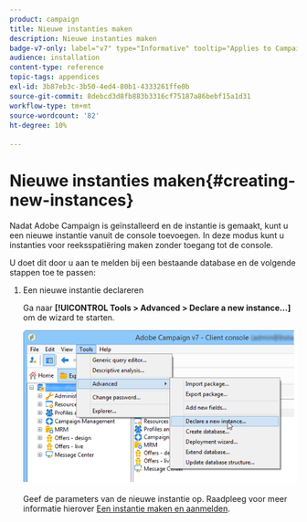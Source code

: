 ```yaml
---
product: campaign
title: Nieuwe instanties maken
description: Nieuwe instanties maken
badge-v7-only: label="v7" type="Informative" tooltip="Applies to Campaign Classic v7 only"
audience: installation
content-type: reference
topic-tags: appendices
exl-id: 3b87eb3c-3b50-4ed4-80b1-4333261ffe0b
source-git-commit: 8debcd3d8fb883b3316cf75187a86bebf15a1d31
workflow-type: tm+mt
source-wordcount: '82'
ht-degree: 10%

---
```


# Nieuwe instanties maken{#creating-new-instances}



Nadat Adobe Campaign is geïnstalleerd en de instantie is gemaakt, kunt u een nieuwe instantie vanuit de console toevoegen. In deze modus kunt u instanties voor reeksspatiëring maken zonder toegang tot de console.

U doet dit door u aan te melden bij een bestaande database en de volgende stappen toe te passen:

1. Een nieuwe instantie declareren

   Ga naar **[!UICONTROL Tools > Advanced > Declare a new instance...]** om de wizard te starten.

   ![](assets/s_ncs_install_declare_instance_menu.png)

   Geef de parameters van de nieuwe instantie op. Raadpleeg voor meer informatie hierover [Een instantie maken en aanmelden](../../installation/using/creating-an-instance-and-logging-on.md).
